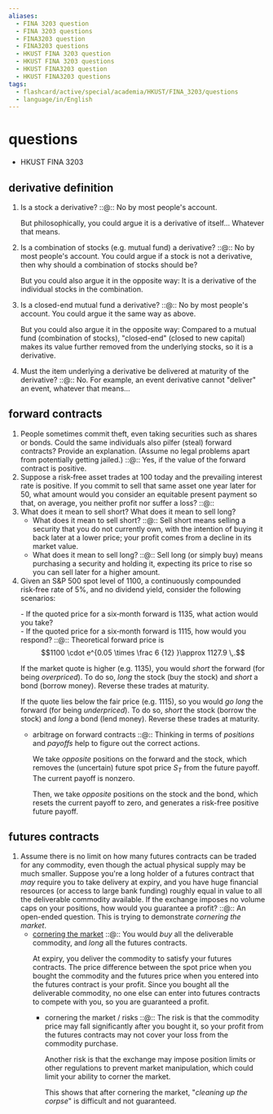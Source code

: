 ```yaml
---
aliases:
  - FINA 3203 question
  - FINA 3203 questions
  - FINA3203 question
  - FINA3203 questions
  - HKUST FINA 3203 question
  - HKUST FINA 3203 questions
  - HKUST FINA3203 question
  - HKUST FINA3203 questions
tags:
  - flashcard/active/special/academia/HKUST/FINA_3203/questions
  - language/in/English
---
```


# questions

- HKUST FINA 3203

## derivative definition

1. Is a stock a derivative? ::@:: No by most people's account. <p> But philosophically, you could argue it is a derivative of itself... Whatever that means.
2. Is a combination of stocks \(e.g. mutual fund\) a derivative? ::@:: No by most people's account. You could argue if a stock is not a derivative, then why should a combination of stocks should be? <p> But you could also argue it in the opposite way: It is a derivative of the individual stocks in the combination.
3. Is a closed-end mutual fund a derivative? ::@:: No by most people's account. You could argue it the same way as above. <p> But you could also argue it in the opposite way: Compared to a mutual fund \(combination of stocks\), "closed-end" \(closed to new capital\) makes its value further removed from the underlying stocks, so it is a derivative.
4. Must the item underlying a derivative be delivered at maturity of the derivative? ::@:: No. For example, an event derivative cannot "deliver" an event, whatever that means...

## forward contracts

1. People sometimes commit theft, even taking securities such as shares or bonds. Could the same individuals also pilfer \(steal\) forward contracts? Provide an explanation. \(Assume no legal problems apart from potentially getting jailed.\) ::@:: Yes, if the value of the forward contract is positive.
2. Suppose a risk‑free asset trades at 100 today and the prevailing interest rate is positive. If you commit to sell that same asset one year later for 50, what amount would you consider an equitable present payment so that, on average, you neither profit nor suffer a loss? ::@::
3. What does it mean to sell short? What does it mean to sell long?
    - What does it mean to sell short? ::@:: Sell short means selling a security that you do not currently own, with the intention of buying it back later at a lower price; your profit comes from a decline in its market value.
    - What does it mean to sell long? ::@:: Sell long \(or simply buy\) means purchasing a security and holding it, expecting its price to rise so you can sell later for a higher amount.
4. Given an S&P&nbsp;500 spot level of 1100, a continuously compounded risk‑free rate of 5%, and no dividend yield, consider the following scenarios: <p> - If the quoted price for a six‑month forward is 1135, what action would you take? <br/> - If the quoted price for a six‑month forward is 1115, how would you respond? ::@:: Theoretical forward price is $$1100 \cdot e^{0.05 \times \frac 6 {12} }\approx 1127.9 \,.$$ <p> If the market quote is higher \(e.g. 1135\), you would _short_ the forward \(for being _overpriced_\). To do so, _long_ the stock \(buy the stock\) and _short_ a bond \(borrow money\). Reverse these trades at maturity. <p> If the quote lies below the fair price \(e.g. 1115\), so you would _go long_ the forward \(for being _underpriced_\). To do so, _short_ the stock \(borrow the stock\) and _long_ a bond \(lend money\). Reverse these trades at maturity.
    - arbitrage on forward contracts ::@:: Thinking in terms of _positions_ and _payoffs_ help to figure out the correct actions. <p> We take _opposite_ positions on the forward and the stock, which removes the \(uncertain\) future spot price $S_T$ from the future payoff. The current payoff is nonzero. <p> Then, we take _opposite_ positions on the stock and the bond, which resets the current payoff to zero, and generates a risk-free positive future payoff.

## futures contracts

1. Assume there is no limit on how many futures contracts can be traded for any commodity, even though the actual physical supply may be much smaller. Suppose you're a long holder of a futures contract that _may_ require you to take delivery at expiry, and you have huge financial resources \(or access to large bank funding\) roughly equal in value to all the deliverable commodity available. If the exchange imposes no volume caps on your positions, how would you guarantee a profit? ::@:: An open-ended question. This is trying to demonstrate _cornering the market_.
    - [cornering the market](../../../../general/cornering%20the%20market.md) ::@:: You would _buy_ all the deliverable commodity, and _long_ all the futures contracts. <p> At expiry, you deliver the commodity to satisfy your futures contracts. The price difference between the spot price when you bought the commodity and the futures price when you entered into the futures contract is your profit. Since you bought all the deliverable commodity, no one else can enter into futures contracts to compete with you, so you are guaranteed a profit.
      - cornering the market / risks ::@:: The risk is that the commodity price may fall significantly after you bought it, so your profit from the futures contracts may not cover your loss from the commodity purchase. <p> Another risk is that the exchange may impose position limits or other regulations to prevent market manipulation, which could limit your ability to corner the market. <p> This shows that after cornering the market, "_cleaning up the corpse_" is difficult and not guaranteed.
